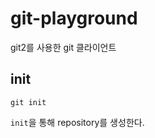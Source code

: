 # git-playground
git2를 사용한 git 클라이언트

## init

```shell
git init
```

`init`을 통해 repository를 생성한다.

